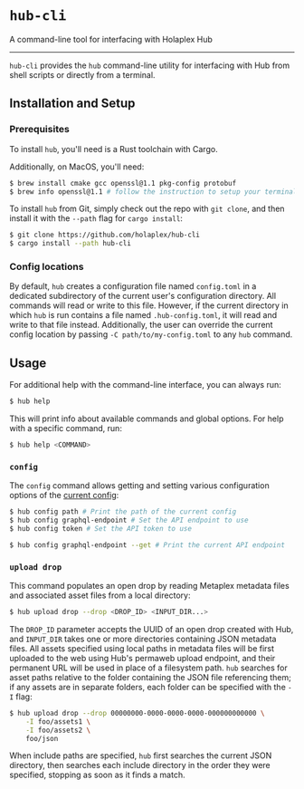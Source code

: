 # `hub-cli`
A command-line tool for interfacing with Holaplex Hub

---

`hub-cli` provides the `hub` command-line utility for interfacing with Hub from
shell scripts or directly from a terminal.

## Installation and Setup

<!-- TODO: add better install instructions here -->

### Prerequisites
To install `hub`, you'll need is a Rust toolchain with
Cargo.

Additionally, on MacOS, you'll need:
```sh
$ brew install cmake gcc openssl@1.1 pkg-config protobuf
$ brew info openssl@1.1 # follow the instruction to setup your terminal profile
```


To install `hub` from Git, simply check out the repo with `git clone`, and then
install it with the `--path` flag for `cargo install`:

```sh
$ git clone https://github.com/holaplex/hub-cli
$ cargo install --path hub-cli
```

### <a name="config-file"></a> Config locations

By default, `hub` creates a configuration file named `config.toml` in
a dedicated subdirectory of the current user's configuration directory.  All
commands will read or write to this file.  However, if the current directory in
which `hub` is run contains a file named `.hub-config.toml`, it will read and
write to that file instead.  Additionally, the user can override the current
config location by passing `-C path/to/my-config.toml` to any `hub` command.

## Usage

For additional help with the command-line interface, you can always run:

```sh
$ hub help
```

This will print info about available commands and global options.  For help with
a specific command, run:

```sh
$ hub help <COMMAND>
```

### `config`

The `config` command allows getting and setting various configuration options
of the [current config](#config-file):

```sh
$ hub config path # Print the path of the current config
$ hub config graphql-endpoint # Set the API endpoint to use
$ hub config token # Set the API token to use

$ hub config graphql-endpoint --get # Print the current API endpoint
```

### `upload drop`

This command populates an open drop by reading Metaplex metadata files and
associated asset files from a local directory:

```sh
$ hub upload drop --drop <DROP_ID> <INPUT_DIR...>
```

The `DROP_ID` parameter accepts the UUID of an open drop created with Hub, and
`INPUT_DIR` takes one or more directories containing JSON metadata files.  All
assets specified using local paths in metadata files will be first uploaded to
the web using Hub's permaweb upload endpoint, and their permanent URL will be
used in place of a filesystem path.  `hub` searches for asset paths relative to
the folder containing the JSON file referencing them; if any assets are in
separate folders, each folder can be specified with the `-I` flag:

```sh
$ hub upload drop --drop 00000000-0000-0000-0000-000000000000 \
    -I foo/assets1 \
    -I foo/assets2 \
    foo/json
```

When include paths are specified, `hub` first searches the current JSON
directory, then searches each include directory in the order they were
specified, stopping as soon as it finds a match.
